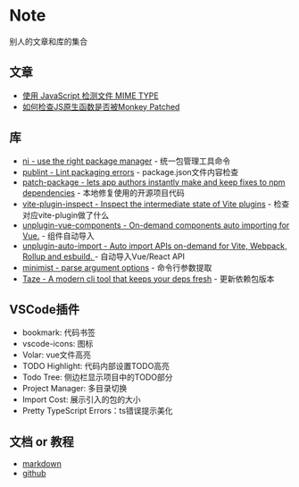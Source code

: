 # Note
别人的文章和库的集合

## 文章

- [使用 JavaScript 检测文件 MIME TYPE](https://zhuanlan.zhihu.com/p/25049406)
- [如何检查JS原生函数是否被Monkey Patched](https://mmazzarolo.com/blog/2022-07-30-checking-if-a-javascript-native-function-was-monkey-patched/?utm_source=pocket_mylist)

## 库

- [ni - use the right package manager](https://github.com/antfu/ni) - 统一包管理工具命令
- [publint - Lint packaging errors](https://github.com/bluwy/publint) - package.json文件内容检查
- [patch-package - lets app authors instantly make and keep fixes to npm dependencies](https://github.com/ds300/patch-package) - 本地修复使用的开源项目代码
- [vite-plugin-inspect - Inspect the intermediate state of Vite plugins](https://github.com/antfu/vite-plugin-inspect) - 检查对应vite-plugin做了什么
- [unplugin-vue-components - On-demand components auto importing for Vue.](https://github.com/antfu/unplugin-vue-components) - 组件自动导入
- [unplugin-auto-import - Auto import APIs on-demand for Vite, Webpack, Rollup and esbuild. ](https://github.com/antfu/unplugin-auto-import) - 自动导入Vue/React API
- [minimist - parse argument options](https://github.com/minimistjs/minimist) - 命令行参数提取
- [Taze - A modern cli tool that keeps your deps fresh](https://github.com/antfu/taze) - 更新依赖包版本

## VSCode插件

- bookmark: 代码书签
- vscode-icons: 图标
- Volar: vue文件高亮
- TODO Highlight: 代码内部设置TODO高亮
- Todo Tree: 侧边栏显示项目中的TODO部分
- Project Manager: 多目录切换
- Import Cost: 展示引入的包的大小
- Pretty TypeScript Errors：ts错误提示美化

## 文档 or 教程

- [markdown](https://www.markdownguide.org/)
- [github](https://docs.github.com/zh)
